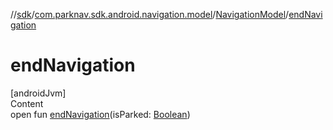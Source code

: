 //[sdk](../../../index.md)/[com.parknav.sdk.android.navigation.model](../index.md)/[NavigationModel](index.md)/[endNavigation](end-navigation.md)



# endNavigation  
[androidJvm]  
Content  
open fun [endNavigation](end-navigation.md)(isParked: [Boolean](https://kotlinlang.org/api/latest/jvm/stdlib/kotlin/-boolean/index.html))  



